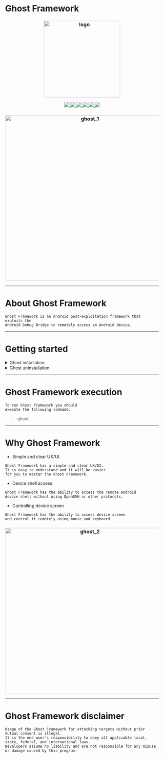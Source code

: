 # Ghost Framework

<h3 align="center"><img src="https://user-images.githubusercontent.com/54115104/116759598-5f060100-aa1b-11eb-8402-ae88c8052483.png" alt="logo" height="250px"></h3>

<p align="center">
  <a href="http://entysec.netlify.app/">
    <img src="https://img.shields.io/badge/EntySec-Ivan%20Nikolsky-blue.svg">
  </a> 
  <a href="https://github.com/EntySec/ghost/releases">
    <img src="https://img.shields.io/github/release/EntySec/ghost.svg">
  </a>
  <a href="https://wikipedia.org/wiki/Python_(programming_language)">
    <img src="https://img.shields.io/badge/language-python-blue.svg">
 </a>
  <a href="https://github.com/EntySec/ghost/issues?q=is%3Aissue+is%3Aclosed">
      <img src="https://img.shields.io/github/issues/EntySec/ghost.svg">
  </a>
  <a href="https://github.com/EntySec/ghost/wiki">
      <img src="https://img.shields.io/badge/wiki%20-ghost-lightgrey.svg">
 </a>
  <a href="https://twitter.com/EntySec">
    <img src="https://img.shields.io/badge/twitter-EntySec-blue.svg">
 </a>
</p>

<h3 align="center"><img src="https://user-images.githubusercontent.com/54115104/91632566-45bf3780-e9ea-11ea-9b85-1ee4f451ae39.png" alt="ghost_1" height="540px"></h3>

***

# About Ghost Framework

```
Ghost Framework is an Android post-exploitation framework that exploits the
Android Debug Bridge to remotely access an Android device.
```

***

# Getting started

<details>
<summary>Ghost installation</summary>
  
```
To install Ghost Framework you should
execute the following commands.
```
  
> cd ghost

> chmod +x install.sh

> ./install.sh
  
</details>

<details>
<summary>Ghost uninstallation</summary>

```
To uninstall Ghost Framework you should
execute the following commands.
```

> cd ghost

> chmod +x uninstall.sh

> ./uninstall.sh

</details>

***

# Ghost Framework execution

```
To run Ghost Framework you should 
execute the following command.
```

> ghost

***

# Why Ghost Framework

* Simple and clear UX/UI.

```
Ghost Framework has a simple and clear UX/UI. 
It is easy to understand and it will be easier 
for you to master the Ghost Framework.
```

* Device shell access.

```
Ghost Framework has the ability to access the remote Android 
device shell without using OpenSSH or other protocols.
``` 

* Controlling device screen

```
Ghost Framework has the ability to access device screen 
and control it remotely using mouse and keyboard.
```

<h3 align="center"><img src="https://user-images.githubusercontent.com/54115104/91632566-45bf3780-e9ea-11ea-9b85-1ee4f451ae39.png" alt="ghost_2" height="540px"></h3>

***

# Ghost Framework disclaimer

```
Usage of the Ghost Framework for attacking targets without prior mutual consent is illegal.
It is the end user's responsibility to obey all applicable local, state, federal, and international laws.
Developers assume no liability and are not responsible for any misuse or damage caused by this program.
```
